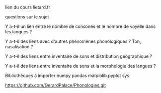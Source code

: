 lien du cours 
	lietard.fr
	
questions sur le sujet

Y a-t-il un lien entre le nombre de consones et le nombre de voyelle dans les langues ?

Y a-t-il des liens avec d'autres phénomènes phonologiques ? Ton, nasalisation ?

Y a-t-il des liens entre inventaire de sons et distribution géographique ?

Y a-t-il des liens entre inventaire de sons et la morphologie des langues ?

Bibliothèques à importer 
	numpy 
	pandas 
	matplolib.pyplot 
	sys

https://github.com/GerardPalace/Phonologies.git
